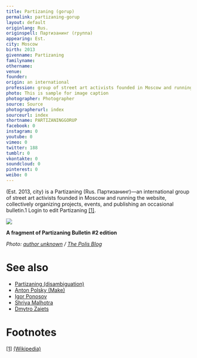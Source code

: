 ```yaml
---
title: Partizaning (gorup)
permalink: partizaning-gorup
layout: default
originlang: Rus.
originspell: Партизанинг (группа)
appearing: Est.
city: Moscow
birth: 2013
givenname: Partizaning
familyname:
othername:
venue:
founder:
origin: an international
profession: group of street art activists founded in Moscow and running the website, collectively organizing projects, events, and publishing an occasional bulletin.1 Login to edit Partizaning
photo: This is sample for image caption
photographer: Photographer
source: Source
photographerurl: index
sourceurl: index
shortname: PARTIZANINGGORUP
facebook: 0
instagram: 0
youtube: 0
vimeo: 0
twitter: 188
tumblr: 0
vkontakte: 0
soundcloud: 0
pinterest: 0
weibo: 0
---
```


<!---
To edit top block see
icon "Meta Data"
on right menu
Full edit instructions
indexmod.gq/edit
-->

(Est. 2013, city) is a Partizaning (Rus. Партизанинг)—an international group of street art activists founded in Moscow and running the website, collectively organizing projects, events, and publishing an occasional bulletin.1 Login to edit Partizaning <span id="a1">[\[1\]](#f1)</span>.

![](/encyclopedia/images/image-name.jpg)

**A fragment of Partizaning Bulletin #2 edition**

*Photo: [author unknown](index) / [The Polis Blog](index)*


# See also

+ [Partizaning (disambiguation)](partizaning-disambiguation)
+ [Anton Polsky (Make)](polsky-anton-make)
+ [Igor Ponosov](ponosov-igor)
+ [Shriya Malhotra](malhotra-shriya)
+ [Dmytro Zaiets](zaiets-dmytro)

# Footnotes

[[1]](#a1) <span id="f1"></span> [(Wikipedia)](index)
